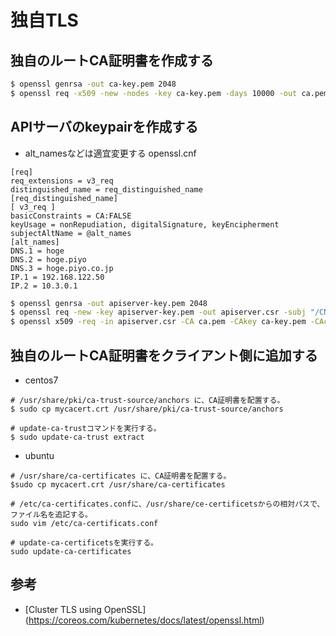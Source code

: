 # 独自TLS

## 独自のルートCA証明書を作成する
``` bash
$ openssl genrsa -out ca-key.pem 2048
$ openssl req -x509 -new -nodes -key ca-key.pem -days 10000 -out ca.pem -subj "/CN=kube-ca"
```


## APIサーバのkeypairを作成する
* alt_namesなどは適宜変更する
openssl.cnf
```
[req]
req_extensions = v3_req
distinguished_name = req_distinguished_name
[req_distinguished_name]
[ v3_req ]
basicConstraints = CA:FALSE
keyUsage = nonRepudiation, digitalSignature, keyEncipherment
subjectAltName = @alt_names
[alt_names]
DNS.1 = hoge
DNS.2 = hoge.piyo
DNS.3 = hoge.piyo.co.jp
IP.1 = 192.168.122.50
IP.2 = 10.3.0.1
```

``` bash
$ openssl genrsa -out apiserver-key.pem 2048
$ openssl req -new -key apiserver-key.pem -out apiserver.csr -subj "/CN=hoge-apiserver" -config openssl.cnf
$ openssl x509 -req -in apiserver.csr -CA ca.pem -CAkey ca-key.pem -CAcreateserial -out apiserver.pem -days 365 -extensions v3_req -extfile openssl.cnf
```


## 独自のルートCA証明書をクライアント側に追加する
* centos7
```
# /usr/share/pki/ca-trust-source/anchors に、CA証明書を配置する。
$ sudo cp mycacert.crt /usr/share/pki/ca-trust-source/anchors

# update-ca-trustコマンドを実行する。
$ sudo update-ca-trust extract
```

* ubuntu
```
# /usr/share/ca-certificates に、CA証明書を配置する。
$sudo cp mycacert.crt /usr/share/ca-certificates

# /etc/ca-certificates.confに、/usr/share/ce-certificetsからの相対パスで、ファイル名を追記する。
sudo vim /etc/ca-certificats.conf

# update-ca-certificetsを実行する。
sudo update-ca-certificates
```

## 参考
* [Cluster TLS using OpenSSL] (https://coreos.com/kubernetes/docs/latest/openssl.html)

